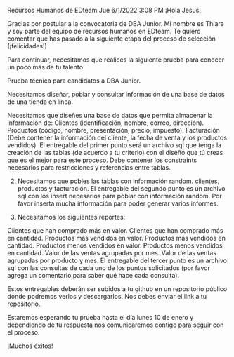 Recursos Humanos de EDteam
Jue 6/1/2022 3:08 PM
¡Hola Jesus!

Gracias por postular a la convocatoria de DBA Junior. Mi nombre es Thiara y soy parte del equipo de recursos humanos en EDteam. Te quiero comentar que has pasado a la siguiente etapa del proceso de selección (¡felicidades!)

Para continuar, necesitamos que realices la siguiente prueba para conocer un poco más de tu talento

Prueba técnica para candidatos a DBA Junior.

Necesitamos diseñar, poblar y consultar información de una base de datos de una tienda en línea. 


Necesitamos que diseñes una base de datos que permita almacenar la información de:
Clientes (identificación, nombre, correo, dirección).
Productos (código, nombre, presentación, precio, impuesto).
Facturación (Debe contener la información del cliente, la fecha de venta y los productos vendidos).
El entregable del primer punto será un archivo sql que tenga la creación de las tablas (de acuerdo a tu criterio) con el diseño que tú creas que es el mejor para este proceso. Debe contener los constraints necesarios para restricciones y referencias entre tablas.

2. Necesitamos que pobles las tablas con información random. clientes, productos y facturación.
El entregable del segundo punto es un archivo sql con los insert necesarios para poblar con información random. Por favor inserta mucha información para poder generar varios informes.

3. Necesitamos los siguientes reportes:

Clientes que han comprado más en valor.
Clientes que han comprado más en cantidad.
Productos más vendidos en valor.
Productos más vendidos en cantidad.
Productos menos vendidos en valor.
Productos menos vendidos en cantidad.
Valor de las ventas agrupadas por mes.
Valor de las ventas agrupadas por producto y mes.
El entregable del tercer punto es un archivo sql con las consultas de cada uno de los puntos solicitados (por favor agrega un comentario para saber qué hace cada consulta).

Estos entregables deberán ser subidos a tu github en un repositorio público donde podremos verlos y descargarlos. Nos debes enviar el link a tu repositorio.

Estaremos esperando tu prueba hasta el día lunes 10 de enero y dependiendo de tu respuesta nos comunicaremos contigo para seguir con el proceso. 

¡Muchos éxitos!